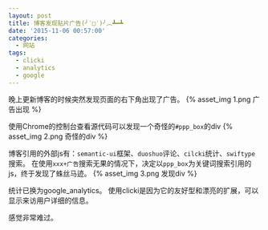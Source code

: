 ```yaml
---
layout: post
title: 博客发现贴片广告(╯‵□′)╯︵┻━┻
date: '2015-11-06 00:57:00'
categories:
  - 网站
tags:
  - clicki
  - analytics
  - google
---
```


晚上更新博客的时候突然发现页面的右下角出现了广告。
{% asset_img 1.png 广告出现 %}

使用Chrome的控制台查看源代码可以发现一个奇怪的`#ppp_box`的div
{% asset_img 2.png 奇怪的div %}

博客引用的外部js有：`semantic-ui`框架、`duoshuo`评论、`cilcki`统计、`swiftype`搜索。
在使用`xxx+广告`搜索无果的情况下，决定以`ppp_box`为关键词搜索引用的js，终于发现了蛛丝马迹。
{% asset_img 3.png 发现div %}

统计已换为google_analytics。
使用clicki是因为它的友好型和漂亮的扩展，可以显示来访用户详细的信息。

感觉非常难过。
